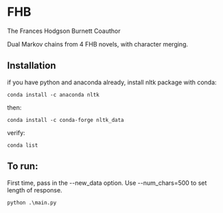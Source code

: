 # FHB
The Frances Hodgson Burnett Coauthor

Dual Markov chains from 4 FHB novels, with character merging.


## Installation
if you have python and anaconda already, 
install nltk package with conda: 
```
conda install -c anaconda nltk
```
then:
```
conda install -c conda-forge nltk_data
```
verify:
```
conda list
```

## To run:
First time, pass in the --new_data option. Use --num_chars=500 to set length of response.
```
python .\main.py
```
